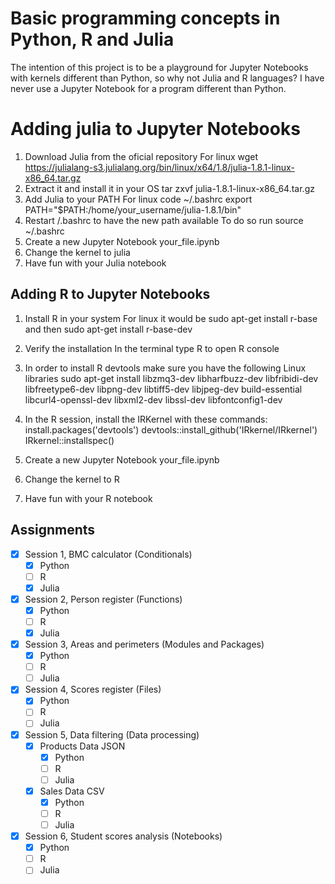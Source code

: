 

# Basic programming concepts in Python, R and Julia

The intention of this project is to be a playground for Jupyter Notebooks with kernels different than Python, so why not Julia and R languages?
I have never use a Jupyter Notebook for a program different than Python.

# Adding julia to Jupyter Notebooks

1. Download Julia from the oficial repository
    For linux wget https://julialang-s3.julialang.org/bin/linux/x64/1.8/julia-1.8.1-linux-x86_64.tar.gz
2. Extract it and install it in your OS
    tar zxvf julia-1.8.1-linux-x86_64.tar.gz
3. Add Julia to your PATH
    For linux code ~/.bashrc
    export PATH="$PATH:/home/your_username/julia-1.8.1/bin"
4. Restart /.bashrc to have the new path available
    To do so run source ~/.bashrc
5. Create a new Jupyter Notebook your_file.ipynb 
6. Change the kernel to julia
7. Have fun with your Julia notebook


## Adding R to Jupyter Notebooks

 1. Install R in your system
    For linux it would be 
    sudo apt-get install r-base
    and then
    sudo apt-get install r-base-dev

2. Verify the installation
    In the terminal type R to open R console

3. In order to install R devtools make sure you have the following Linux libraries
    sudo apt-get install libzmq3-dev libharfbuzz-dev libfribidi-dev libfreetype6-dev libpng-dev libtiff5-dev libjpeg-dev build-essential libcurl4-openssl-dev libxml2-dev libssl-dev libfontconfig1-dev

3. In the R session, install the IRKernel with these commands:
    install.packages('devtools')
    devtools::install_github('IRkernel/IRkernel')
    IRkernel::installspec()
4. Create a new Jupyter Notebook your_file.ipynb 
5. Change the kernel to R
6. Have fun with your R notebook

## Assignments

- [x] Session 1, BMC calculator (Conditionals)
  - [x] Python
  - [ ] R
  - [x] Julia
- [x] Session 2, Person register (Functions)
  - [x] Python
  - [ ] R
  - [x] Julia
- [x] Session 3, Areas and perimeters (Modules and Packages)
  - [x] Python
  - [ ] R
  - [ ] Julia
- [X] Session 4, Scores register (Files)
  - [X] Python
  - [ ] R
  - [ ] Julia
- [x] Session 5, Data filtering (Data processing)
  - [x] Products Data JSON
    - [x] Python
    - [ ] R
    - [ ] Julia
  - [x] Sales Data CSV
    - [x] Python
    - [ ] R
    - [ ] Julia
- [x] Session 6, Student scores analysis (Notebooks)
  - [x] Python
  - [ ] R
  - [ ] Julia 